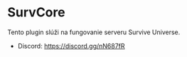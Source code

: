 # SurvCore

Tento plugin slúži na fungovanie serveru Survive Universe.
* Discord: https://discord.gg/nN687fR
